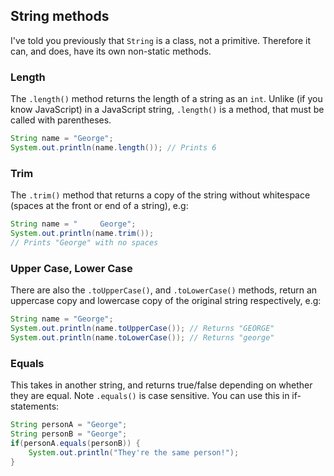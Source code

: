 

## String methods
I've told you previously that `String` is a class, not a primitive. Therefore it can, and does, have its own non-static methods.

### Length
The `.length()` method returns the length of a string as an `int`. Unlike (if you know JavaScript) in a JavaScript  string, `.length()` is a method, that must be called with parentheses.

```java
String name = "George";
System.out.println(name.length()); // Prints 6
```

### Trim
The `.trim()` method that returns a copy of the string without whitespace (spaces at the front or end of a string), e.g:

```java
String name = "     George";
System.out.println(name.trim()); 
// Prints "George" with no spaces
```

### Upper Case, Lower Case
There are also the `.toUpperCase()`, and `.toLowerCase()` methods, return an uppercase copy and lowercase copy of the original string respectively, e.g:

```java
String name = "George";
System.out.println(name.toUpperCase()); // Returns "GEORGE"
System.out.println(name.toLowerCase()); // Returns "george"
```

### Equals
This takes in another string, and returns true/false depending on whether they are equal. Note `.equals()` is case sensitive. You can use this in if-statements:

```java
String personA = "George";
String personB = "George";
if(personA.equals(personB)) {
	System.out.println("They're the same person!");
}
```

